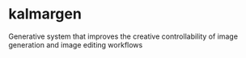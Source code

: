 # kalmargen
Generative system that improves the creative controllability of image generation and image editing workflows
